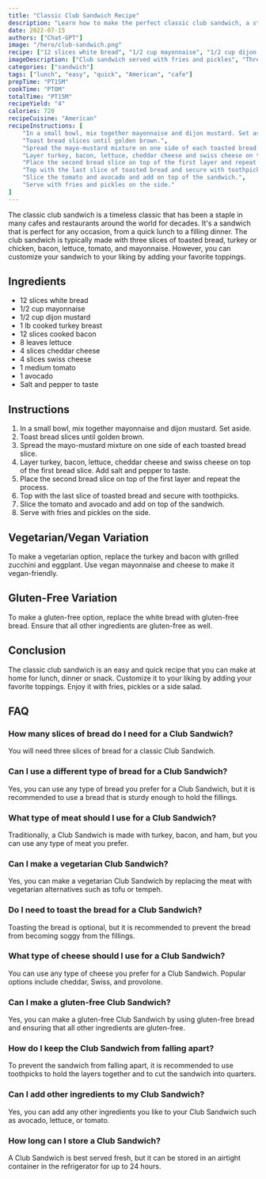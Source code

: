 ```yaml
---
title: "Classic Club Sandwich Recipe"
description: "Learn how to make the perfect classic club sandwich, a staple in many cafes and restaurants around the world. Easy to follow recipe with step-by-step instructions."
date: 2022-07-15 
authors: ["Chat-GPT"]
image: "/hero/club-sandwich.png"
recipe: ["12 slices white bread", "1/2 cup mayonnaise", "1/2 cup dijon mustard", "1 lb cooked turkey breast", "12 slices cooked bacon", "8 leaves lettuce", "4 slices cheddar cheese", "4 slices swiss cheese", "1 medium tomato", "1 avocado", "Salt and pepper to taste"]
imageDescription: ["Club sandwich served with fries and pickles", "Three layers of bread sandwiching bacon, turkey, lettuce, tomato, and cheese", "A plate of sandwich cut in half with a side of fries and pickles", "A close-up of a club sandwich with avocado on top"]
categories: ["sandwich"]
tags: ["lunch", "easy", "quick", "American", "cafe"]
prepTime: "PT15M"
cookTime: "PT0M"
totalTime: "PT15M"
recipeYield: "4"
calories: 720
recipeCuisine: "American"
recipeInstructions: [
    "In a small bowl, mix together mayonnaise and dijon mustard. Set aside.",
    "Toast bread slices until golden brown.",
    "Spread the mayo-mustard mixture on one side of each toasted bread slice.",
    "Layer turkey, bacon, lettuce, cheddar cheese and swiss cheese on top of the first bread slice. Add salt and pepper to taste.",
    "Place the second bread slice on top of the first layer and repeat the process.",
    "Top with the last slice of toasted bread and secure with toothpicks.",
    "Slice the tomato and avocado and add on top of the sandwich.",
    "Serve with fries and pickles on the side."
]
---
```


The classic club sandwich is a timeless classic that has been a staple in many cafes and restaurants around the world for decades. It's a sandwich that is perfect for any occasion, from a quick lunch to a filling dinner. The club sandwich is typically made with three slices of toasted bread, turkey or chicken, bacon, lettuce, tomato, and mayonnaise. However, you can customize your sandwich to your liking by adding your favorite toppings.

## Ingredients

- 12 slices white bread
- 1/2 cup mayonnaise
- 1/2 cup dijon mustard
- 1 lb cooked turkey breast
- 12 slices cooked bacon
- 8 leaves lettuce
- 4 slices cheddar cheese
- 4 slices swiss cheese
- 1 medium tomato
- 1 avocado
- Salt and pepper to taste

## Instructions

1. In a small bowl, mix together mayonnaise and dijon mustard. Set aside.
2. Toast bread slices until golden brown.
3. Spread the mayo-mustard mixture on one side of each toasted bread slice.
4. Layer turkey, bacon, lettuce, cheddar cheese and swiss cheese on top of the first bread slice. Add salt and pepper to taste.
5. Place the second bread slice on top of the first layer and repeat the process.
6. Top with the last slice of toasted bread and secure with toothpicks.
7. Slice the tomato and avocado and add on top of the sandwich.
8. Serve with fries and pickles on the side.

## Vegetarian/Vegan Variation

To make a vegetarian option, replace the turkey and bacon with grilled zucchini and eggplant. Use vegan mayonnaise and cheese to make it vegan-friendly.

## Gluten-Free Variation

To make a gluten-free option, replace the white bread with gluten-free bread. Ensure that all other ingredients are gluten-free as well.

## Conclusion

The classic club sandwich is an easy and quick recipe that you can make at home for lunch, dinner or snack. Customize it to your liking by adding your favorite toppings. Enjoy it with fries, pickles or a side salad.

## FAQ

### How many slices of bread do I need for a Club Sandwich?

You will need three slices of bread for a classic Club Sandwich.

### Can I use a different type of bread for a Club Sandwich?

Yes, you can use any type of bread you prefer for a Club Sandwich, but it is recommended to use a bread that is sturdy enough to hold the fillings.

### What type of meat should I use for a Club Sandwich?

Traditionally, a Club Sandwich is made with turkey, bacon, and ham, but you can use any type of meat you prefer.

### Can I make a vegetarian Club Sandwich?

Yes, you can make a vegetarian Club Sandwich by replacing the meat with vegetarian alternatives such as tofu or tempeh.

### Do I need to toast the bread for a Club Sandwich?

Toasting the bread is optional, but it is recommended to prevent the bread from becoming soggy from the fillings.

### What type of cheese should I use for a Club Sandwich?

You can use any type of cheese you prefer for a Club Sandwich. Popular options include cheddar, Swiss, and provolone.

### Can I make a gluten-free Club Sandwich?

Yes, you can make a gluten-free Club Sandwich by using gluten-free bread and ensuring that all other ingredients are gluten-free.

### How do I keep the Club Sandwich from falling apart?

To prevent the sandwich from falling apart, it is recommended to use toothpicks to hold the layers together and to cut the sandwich into quarters.

### Can I add other ingredients to my Club Sandwich?

Yes, you can add any other ingredients you like to your Club Sandwich such as avocado, lettuce, or tomato.

### How long can I store a Club Sandwich?

A Club Sandwich is best served fresh, but it can be stored in an airtight container in the refrigerator for up to 24 hours.